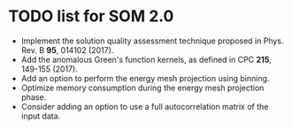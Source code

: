 TODO list for SOM 2.0
=====================

* Implement the solution quality assessment technique proposed in Phys. Rev. B **95**, 014102 (2017).
* Add the anomalous Green's function kernels, as defined in CPC **215**, 149-155 (2017).
* Add an option to perform the energy mesh projection using binning.
* Optimize memory consumption during the energy mesh projection phase.
* Consider adding an option to use a full autocorrelation matrix of the input data.
